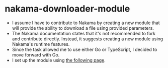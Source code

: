 # nakama-downloader-module

* I assume I have to contribute to Nakama by creating a new module that will provide the ability to download a file using provided parameters.
* The Nakama documentation states that it's not recommended to fork and contribute directly. Instead, it suggests creating a new module using Nakama's runtime features.
* Since the task allowed me to use either Go or TypeScript, I decided to move forward with Go.
* I set up the module using [the following page](https://heroiclabs.com/docs/nakama/server-framework/go-runtime).
